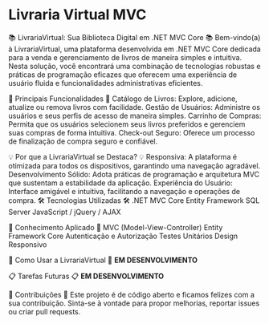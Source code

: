 # Livraria Virtual MVC

📚 LivrariaVirtual: Sua Biblioteca Digital em .NET MVC Core 📚
Bem-vindo(a) à LivrariaVirtual, uma plataforma desenvolvida em .NET MVC Core dedicada para a venda e gerenciamento de livros de maneira simples e intuitiva. Nesta solução, você encontrará uma combinação de tecnologias robustas e práticas de programação eficazes que oferecem uma experiência de usuário fluida e funcionalidades administrativas eficientes.

🌟 Principais Funcionalidades 🌟
Catálogo de Livros: Explore, adicione, atualize ou remova livros com facilidade.
Gestão de Usuários: Administre os usuários e seus perfis de acesso de maneira simples.
Carrinho de Compras: Permita que os usuários selecionem seus livros preferidos e gerenciem suas compras de forma intuitiva.
Check-out Seguro: Oferece um processo de finalização de compra seguro e confiável.

💡 Por que a LivrariaVirtual se Destaca? 💡
Responsiva: A plataforma é otimizada para todos os dispositivos, garantindo uma navegação agradável.
Desenvolvimento Sólido: Adota práticas de programação e arquitetura MVC que sustentam a estabilidade da aplicação.
Experiência do Usuário: Interface amigável e intuitiva, facilitando a navegação e operações de compra.
🛠 Tecnologias Utilizadas 🛠
.NET MVC Core
Entity Framework
SQL Server
JavaScript / jQuery / AJAX

🧠 Conhecimento Aplicado 🧠
MVC (Model-View-Controller)
Entity Framework Core
Autenticação e Autorização
Testes Unitários
Design Responsivo

🚀 Como Usar a LivrariaVirtual 🚀
**EM DESENVOLVIMENTO**

📋 Tarefas Futuras 📋
**EM DESENVOLVIMENTO**
 
🤝 Contribuições 🤝
Este projeto é de código aberto e ficamos felizes com a sua contribuição. Sinta-se à vontade para propor melhorias, reportar issues ou criar pull requests.
